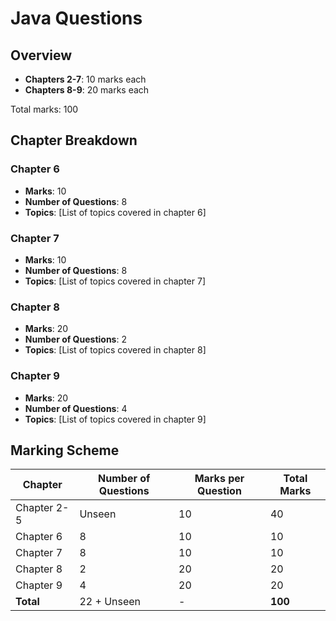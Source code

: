 # Java Questions

## Overview

- **Chapters 2-7**: 10 marks each
- **Chapters 8-9**: 20 marks each

Total marks: 100

## Chapter Breakdown

### Chapter 6
- **Marks**: 10
- **Number of Questions**: 8
- **Topics**: [List of topics covered in chapter 6]

### Chapter 7
- **Marks**: 10
- **Number of Questions**: 8
- **Topics**: [List of topics covered in chapter 7]

### Chapter 8
- **Marks**: 20
- **Number of Questions**: 2
- **Topics**: [List of topics covered in chapter 8]

### Chapter 9
- **Marks**: 20
- **Number of Questions**: 4
- **Topics**: [List of topics covered in chapter 9]

## Marking Scheme

| Chapter     | Number of Questions | Marks per Question | Total Marks |
|-------------|----------------------|--------------------|-------------|
| Chapter 2-5 | Unseen               | 10                 | 40           |
| Chapter 6   | 8                    | 10                 | 10          |
| Chapter 7   | 8                    | 10                 | 10          |
| Chapter 8   | 2                    | 20                 | 20          |
| Chapter 9   | 4                    | 20                 | 20          |
| **Total**   | 22 + Unseen          | -                  | **100**     |



